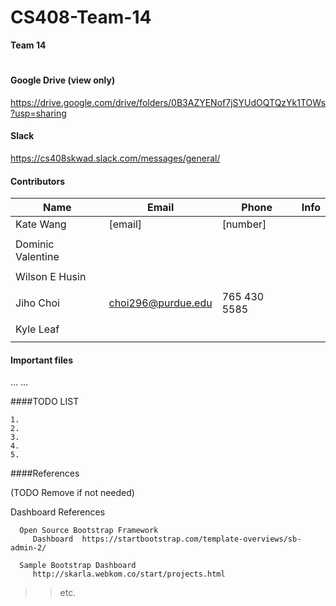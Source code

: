 # CS408-Team-14
<!--

-->

**Team 14**

<!--
Atom
	1. cmd + shift + p
	2. Markdown Preview
-->

#

#### Google Drive (view only)
https://drive.google.com/drive/folders/0B3AZYENof7jSYUdOQTQzYk1TOWs?usp=sharing
<br />

#### Slack
https://cs408skwad.slack.com/messages/general/
<br />



#### Contributors
| Name               | Email                  | Phone          | Info            |
|--------------------|------------------------|----------------|-----------------|
| Kate Wang          | [email]                | [number]       |                 |
|                    |                        |                |                 |
| Dominic Valentine  |                        |                |                 |
|                    |                        |                |                 |
| Wilson E Husin     |                        |                |                 |
|                    |                        |                |                 |
| Jiho Choi          | choi296@purdue.edu     | 765 430 5585   |                 |
|                    |                        |                |                 |
| Kyle Leaf          |                        |                |                 |
|                    |                        |                |                 |
		  


#### Important files
...
...
<br />




<!--
	Jiho Choi
		Email	: jihochoi1993@gmail.com
		Web	: http://web.ics.purdue.edu/~choi296/
-->



####TODO LIST

	1.
	2.
	3.
	4.
	5.





####References 

   (TODO Remove if not needed)
   
   Dashboard References

      Open Source Bootstrap Framework
         Dashboard  https://startbootstrap.com/template-overviews/sb-admin-2/
      
      Sample Bootstrap Dashboard
         http://skarla.webkom.co/start/projects.html



>> etc.






<br />
<br />
<br />
<br />

<!--
 Copyright 2017, Purdue Univ.
-->
